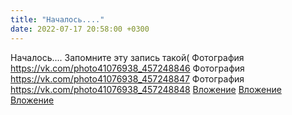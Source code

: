 ```yaml
---
title: "Началось...."
date: 2022-07-17 20:58:00 +0300
---
```


Началось....
Запомните эту запись такой(
Фотография
<a class="vk-attach" href="https://vk.com/photo41076938_457248846">https://vk.com/photo41076938_457248846</a>
Фотография
<a class="vk-attach" href="https://vk.com/photo41076938_457248847">https://vk.com/photo41076938_457248847</a>
Фотография
<a class="vk-attach" href="https://vk.com/photo41076938_457248848">https://vk.com/photo41076938_457248848</a>
<a class="vk-attach" href="https://vk.com/photo41076938_457248846">Вложение</a>
<a class="vk-attach" href="https://vk.com/photo41076938_457248847">Вложение</a>
<a class="vk-attach" href="https://vk.com/photo41076938_457248848">Вложение</a>
